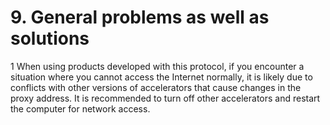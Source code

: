 # 9. General problems as well as solutions

1 When using products developed with this protocol, if you encounter a situation where you cannot access the Internet normally, it is likely due to conflicts with other versions of accelerators that cause changes in the proxy address. It is recommended to turn off other accelerators and restart the computer for network access.
